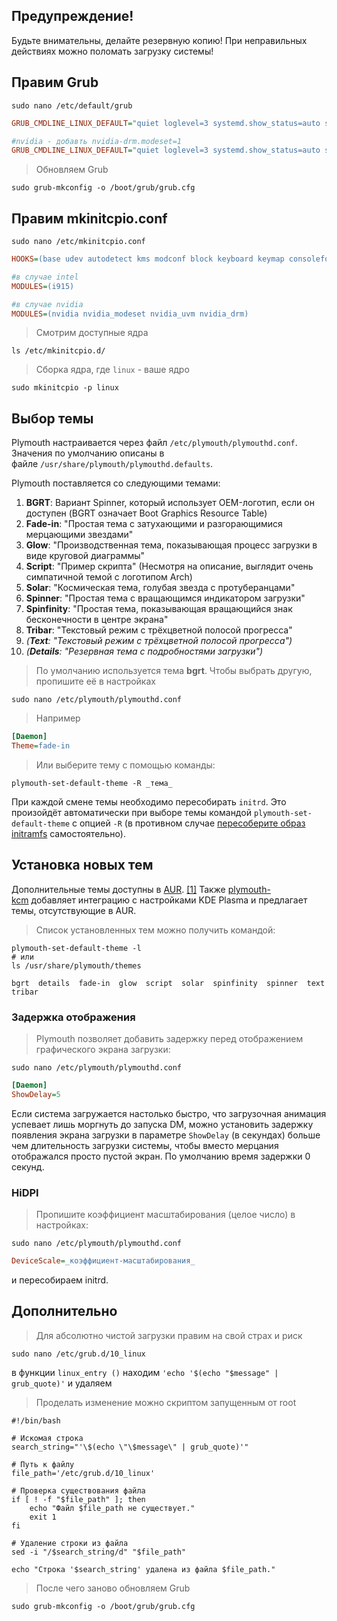 ## Предупреждение!

Будьте внимательны, делайте резервную копию! При неправильных действиях можно поломать загрузку системы!
## Правим Grub

```shell
sudo nano /etc/default/grub
```

```ini
GRUB_CMDLINE_LINUX_DEFAULT="quiet loglevel=3 systemd.show_status=auto splash rd.udev.log_priority=3 vt.global_cursor_default=0"

#nvidia - добавть nvidia-drm.modeset=1
GRUB_CMDLINE_LINUX_DEFAULT="quiet loglevel=3 systemd.show_status=auto splash rd.udev.log_priority=3 vt.global_cursor_default=0 nvidia-drm.modeset=1"
```

> Обновляем Grub
```shell
sudo grub-mkconfig -o /boot/grub/grub.cfg
```
## Правим mkinitcpio.conf

```shell
sudo nano /etc/mkinitcpio.conf
```

```ini
HOOKS=(base udev autodetect kms modconf block keyboard keymap consolefont plymouth resume filesystems)

#в случае intel 
MODULES=(i915)

#в случае nvidia
MODULES=(nvidia nvidia_modeset nvidia_uvm nvidia_drm)
```

>Смотрим доступные ядра
```shell
ls /etc/mkinitcpio.d/
```

>Сборка ядра,  где `linux` - ваше ядро
```shell
sudo mkinitcpio -p linux
```
## Выбор темы

Plymouth настраивается через файл `/etc/plymouth/plymouthd.conf`. Значения по умолчанию описаны в файле `/usr/share/plymouth/plymouthd.defaults`.

Plymouth поставляется со следующими темами:

1. **BGRT**: Вариант Spinner, который использует OEM-логотип, если он доступен (BGRT означает Boot Graphics Resource Table)
2. **Fade-in**: "Простая тема с затухающими и разгорающимися мерцающими звездами"
3. **Glow**: "Производственная тема, показывающая процесс загрузки в виде круговой диаграммы"
4. **Script**: "Пример скрипта" (Несмотря на описание, выглядит очень симпатичной темой с логотипом Arch)
5. **Solar**: "Космическая тема, голубая звезда с протуберанцами"
6. **Spinner**: "Простая тема с вращающимся индикатором загрузки"
7. **Spinfinity**: "Простая тема, показывающая вращающийся знак бесконечности в центре экрана"
8. **Tribar**: "Текстовый режим с трёхцветной полосой прогресса"
9. _(**Text**: "Текстовый режим с трёхцветной полосой прогресса")_
10. _(**Details**: "Резервная тема с подробностями загрузки")_

>По умолчанию используется тема **bgrt**. Чтобы выбрать другую, пропишите её в настройках
```shell
sudo nano /etc/plymouth/plymouthd.conf
```

>Например
```ini
[Daemon]
Theme=fade-in
```

>Или выберите тему с помощью команды:
```shell
plymouth-set-default-theme -R _тема_
```

При каждой смене темы необходимо пересобирать `initrd`. Это произойдёт автоматически при выборе темы командой `plymouth-set-default-theme` с опцией `-R` (в противном случае [пересоберите образ initramfs](https://wiki.archlinux.org/title/Mkinitcpio_(%D0%A0%D1%83%D1%81%D1%81%D0%BA%D0%B8%D0%B9)#%D0%A1%D0%BE%D0%B7%D0%B4%D0%B0%D0%BD%D0%B8%D0%B5_%D0%B7%D0%B0%D0%B3%D1%80%D1%83%D0%B7%D0%BE%D1%87%D0%BD%D0%BE%D0%B3%D0%BE_%D0%BE%D0%B1%D1%80%D0%B0%D0%B7%D0%B0 "Mkinitcpio (Русский)") самостоятельно).
## Установка новых тем

Дополнительные темы доступны в [AUR](https://wiki.archlinux.org/title/Arch_User_Repository_(%D0%A0%D1%83%D1%81%D1%81%D0%BA%D0%B8%D0%B9) "Arch User Repository (Русский)"). [[1]](https://aur.archlinux.org/packages?K=plymouth-theme-) Также [plymouth-kcm](https://archlinux.org/packages/?name=plymouth-kcm) добавляет интеграцию с настройками KDE Plasma и предлагает темы, отсутствующие в AUR.

>Список установленных тем можно получить командой:
```shell
plymouth-set-default-theme -l
# или
ls /usr/share/plymouth/themes
```

`bgrt  details  fade-in  glow  script  solar  spinfinity  spinner  text  tribar`
### Задержка отображения

>Plymouth позволяет добавить задержку перед отображением графического экрана загрузки:
```shell
sudo nano /etc/plymouth/plymouthd.conf
```

```ini
[Daemon]
ShowDelay=5
```

Если система загружается настолько быстро, что загрузочная анимация успевает лишь моргнуть до запуска DM, можно установить задержку появления экрана загрузки в параметре `ShowDelay` (в секундах) больше чем длительность загрузки системы, чтобы вместо мерцания отображался просто пустой экран. По умолчанию время задержки 0 секунд.
### HiDPI

>Пропишите коэффициент масштабирования (целое число) в настройках:
```shell
sudo nano /etc/plymouth/plymouthd.conf
```

```ini
DeviceScale=_коэффициент-масштабирования_
```

и пересобираем initrd.
## Дополнительно

>Для абсолютно чистой загрузки правим на свой страх и риск
```shell
sudo nano /etc/grub.d/10_linux
```

в функции `linux_entry ()` находим `'echo '$(echo "$message" | grub_quote)'` и удаляем

>Проделать изменение можно скриптом запущенным от root
```shell
#!/bin/bash

# Искомая строка
search_string="'\$(echo \"\$message\" | grub_quote)'"

# Путь к файлу
file_path='/etc/grub.d/10_linux'

# Проверка существования файла
if [ ! -f "$file_path" ]; then
    echo "Файл $file_path не существует."
    exit 1
fi

# Удаление строки из файла
sed -i "/$search_string/d" "$file_path"

echo "Строка '$search_string' удалена из файла $file_path."
```

>После чего заново обновляем Grub
```shell
sudo grub-mkconfig -o /boot/grub/grub.cfg
```